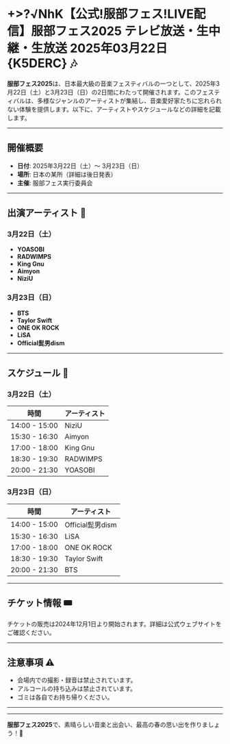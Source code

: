 # +>?√NhK【公式!服部フェス!LIVE配信】服部フェス2025 テレビ放送・生中継・生放送 2025年03月22日 {K5DERC} 🎶

**服部フェス2025**は、日本最大級の音楽フェスティバルの一つとして、2025年3月22日（土）と3月23日（日）の2日間にわたって開催されます。このフェスティバルは、多様なジャンルのアーティストが集結し、音楽愛好家たちに忘れられない体験を提供します。以下に、アーティストやスケジュールなどの詳細を記載します。

---

## 開催概要

- **日付**: 2025年3月22日（土）〜 3月23日（日）
- **場所**: 日本の某所（詳細は後日発表）
- **主催**: 服部フェス実行委員会

---

## 出演アーティスト 🎤

### 3月22日（土）
- **YOASOBI**
- **RADWIMPS**
- **King Gnu**
- **Aimyon**
- **NiziU**

### 3月23日（日）
- **BTS**
- **Taylor Swift**
- **ONE OK ROCK**
- **LiSA**
- **Official髭男dism**

---

## スケジュール 📅

### 3月22日（土）
| 時間         | アーティスト          |
|--------------|-----------------------|
| 14:00 - 15:00 | NiziU                |
| 15:30 - 16:30 | Aimyon               |
| 17:00 - 18:00 | King Gnu             |
| 18:30 - 19:30 | RADWIMPS             |
| 20:00 - 21:30 | YOASOBI              |

### 3月23日（日）
| 時間         | アーティスト          |
|--------------|-----------------------|
| 14:00 - 15:00 | Official髭男dism     |
| 15:30 - 16:30 | LiSA                 |
| 17:00 - 18:00 | ONE OK ROCK          |
| 18:30 - 19:30 | Taylor Swift         |
| 20:00 - 21:30 | BTS                  |

---

## チケット情報 🎟️

チケットの販売は2024年12月1日より開始されます。詳細は公式ウェブサイトをご確認ください。

---

## 注意事項 ⚠️

- 会場内での撮影・録音は禁止されています。
- アルコールの持ち込みは禁止されています。
- ゴミは各自でお持ち帰りください。

---


---

**服部フェス2025**で、素晴らしい音楽と出会い、最高の春の思い出を作りましょう！🎉